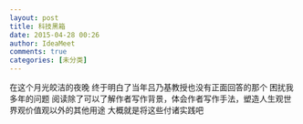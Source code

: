 ```yaml
---
layout: post
title: 科技黑箱
date: 2015-04-28 00:26
author: IdeaMeet
comments: true
categories: [未分类]
---
```

在这个月光皎洁的夜晚
终于明白了当年吕乃基教授也没有正面回答的那个
困扰我多年的问题
阅读除了可以了解作者写作背景，体会作者写作手法，塑造人生观世界观价值观以外的其他用途
大概就是将这些付诸实践吧
